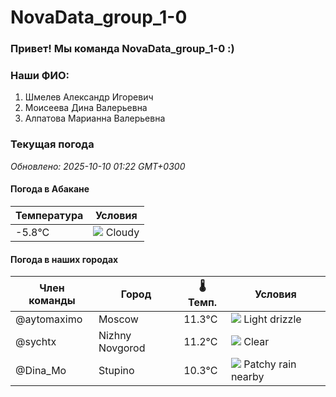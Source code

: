 # NovaData_group_1-0
### Привет! Мы команда NovaData_group_1-0 :)

### Наши ФИО:
1. Шмелев Александр Игоревич
2. Моисеева Дина Валерьевна
3. Алпатова Марианна Валерьевна

### Текущая погода
<!-- WEATHER:START -->
_Обновлено: 2025-10-10 01:22 GMT+0300_

#### Погода в Абакане

| Температура | Условия |
|-------------|----------|
| -5.8°C     | ![](https://cdn.weatherapi.com/weather/64x64/night/119.png) Cloudy |

#### Погода в наших городах

| Член команды  | Город               | 🌡️ Темп.  | Условия          |
|---------------|---------------------|-----------|--------------------|
| @aytomaximo    | Moscow              |   11.3°C | ![](https://cdn.weatherapi.com/weather/64x64/night/266.png) Light drizzle |
| @sychtx        | Nizhny Novgorod     |   11.2°C | ![](https://cdn.weatherapi.com/weather/64x64/night/113.png) Clear        |
| @Dina_Mo       | Stupino             |   10.3°C | ![](https://cdn.weatherapi.com/weather/64x64/night/176.png) Patchy rain nearby |

<!-- WEATHER:END -->
